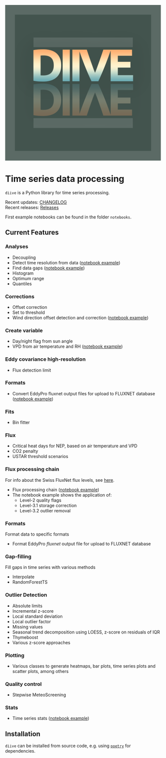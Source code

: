 ![](images/logo_diive1_512px.png)

# Time series data processing

`diive` is a Python library for time series processing.

Recent updates: [CHANGELOG](CHANGELOG.md)   
Recent releases: [Releases](https://gitlab.ethz.ch/holukas/diive/-/releases)

First example notebooks can be found in the folder `notebooks`.

## Current Features

### Analyses

- Decoupling
- Detect time resolution from data ([notebook example](notebooks/TimeStamps/Detect_time_resolution.ipynb))
- Find data gaps ([notebook example](notebooks/Analyses/GapFinder.ipynb))
- Histogram
- Optimum range
- Quantiles

### Corrections

- Offset correction
- Set to threshold
- Wind direction offset detection and correction ([notebook example](notebooks/Corrections/WindDirectionOffset.ipynb))

### Create variable

- Day/night flag from sun angle
- VPD from air temperature and RH ([notebook example](notebooks/CalculateVariable/Calculate_VPD_from_TA_and_RH.ipynb))

### Eddy covariance high-resolution

- Flux detection limit

### Formats

- Convert EddyPro fluxnet output files for upload to FLUXNET database ([notebook example](notebooks/Formats/FormatEddyProFluxnetFileForUpload.ipynb))

### Fits

- Bin fitter

### Flux

- Critical heat days for NEP, based on air temperature and VPD
- CO2 penalty
- USTAR threshold scenarios

### Flux processing chain

For info about the Swiss FluxNet flux levels,
see [here](https://www.swissfluxnet.ethz.ch/index.php/data/ecosystem-fluxes/flux-processing-chain/).

- Flux processing chain ([notebook example](notebooks/FluxProcessingChain/FluxProcessingChain.ipynb))
- The notebook example shows the application of:
  - Level-2 quality flags
  - Level-3.1 storage correction
  - Level-3.2 outlier removal

### Formats

Format data to specific formats

- Format EddyPro _fluxnet_ output file for upload to FLUXNET database

### Gap-filling

Fill gaps in time series with various methods

- Interpolate
- RandomForestTS

### Outlier Detection

- Absolute limits
- Incremental z-score
- Local standard deviation
- Local outlier factor
- Missing values
- Seasonal trend decomposition using LOESS, z-score on residuals of IQR
- Thymeboost
- Various z-score approaches

### Plotting

- Various classes to generate heatmaps, bar plots, time series plots and scatter plots, among others

### Quality control

- Stepwise MeteoScreening

### Stats

- Time series stats ([notebook example](notebooks/Stats/TimeSeriesStats.ipynb))

## Installation

`diive` can be installed from source code, e.g. using [`poetry`](https://python-poetry.org/) for dependencies.